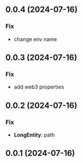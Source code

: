 ## 0.0.4 (2024-07-16)

### Fix

- change env name

## 0.0.3 (2024-07-16)

### Fix

- add web3 properties

## 0.0.2 (2024-07-16)

### Fix

- **LongEntity**: path

## 0.0.1 (2024-07-16)
